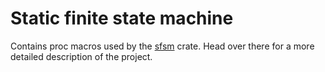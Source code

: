 # Static finite state machine

Contains proc macros used by the [sfsm](https://gitlab.com/sfsm/sfsm) crate. Head over there for a more detailed description of the project.